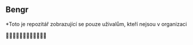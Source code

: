 ## Bengr
*Toto je repozitář zobrazující se pouze uživalům, kteří nejsou v organizaci

🐱‍👓🐱‍🚀🐱‍🐉🐱‍👤🐱‍💻🐱‍🏍
